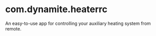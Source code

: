 # com.dynamite.heaterrc
An easy-to-use app for controlling your auxiliary heating system from remote.
